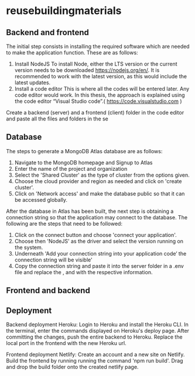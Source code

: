 # reusebuildingmaterials

## Backend and frontend 
The initial step consists in installing the required software which are needed to make the application function. These are as follows:
1.	Install NodeJS
To install Node, either the LTS version or the current version needs to be downloaded https://nodejs.org/en/. It is recommended to work with the latest version, as this would include the latest updates.
2.	Install a code editor
This is where all the codes will be entered later. Any code editor would work. In this thesis, the approach is explained using the code editor “Visual Studio code”.( https://code.visualstudio.com )

Create a backend (server) and a frontend (client) folder in the code editor and paste all the files and folders in the se



## Database
The steps to generate a MongoDB Atlas database are as follows: 
1.	Navigate to the MongoDB homepage and Signup to Atlas
2.	Enter the name of the project and organization
3.	Select the 'Shared Cluster' as the type of cluster from the options given. 
4.	Choose the cloud provider and region as needed and click on 'create cluster'.
5.	Click on 'Network access' and make the database public so that it can be accessed globally.

After the database in Atlas has been built, the next step is obtaining a connection string so that the application may connect to the database. The following are the steps that need to be followed:
1.	Click on the connect button and choose 'connect your application'.
2.	Choose then 'NodeJS' as the driver and select the version running on the system.
3.	Underneath 'Add your connection string into your application code’ the connection string will be visible'
4.	Copy the connection string and paste it into the server folder in a .env file and replace the <username>, <password> and <myFirstDatabase> with the respective information.


## Frontend and backend

## Deployment
Backend deployment Heroku: Login to Heroku and install the Heroku CLI. In the terminal, enter the commands displayed on Heroku's deploy page. After committing the changes, push the entire backend to Heroku. Replace the local port in the frontend with the new Heroku url.

Frontend deployment Netlify: Create an account and a new site on Netlify. Build the frontend by running running the command 'npm run build'. Drag and drop the build folder onto the created netlify page.

